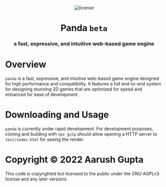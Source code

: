 <p align = "center">
    <img alt = "license" src = "https://img.shields.io/badge/License-AGPLv3-green.svg">
</p>

<h1 align = "center">Panda <code>beta</code></h1>
<h3 align = "center">a fast, expressive, and intuitive web-based game engine</h3>

# Overview

`panda` is a fast, expressive, and intuitive web-based game engine designed for high performance and compatibility. It features a full end-to-end system for designing stunning 2D games that are optimized for speed and enhanced for ease of development.

# Downloading and Usage
`panda` is currently under rapid development. For development purposes, cloning and building with `npx gulp` should allow opening a HTTP server to `test/index.html` for seeing the render.

# Copyright &copy; 2022 Aarush Gupta
This code is copyrighted but licensed to the public under the GNU AGPLv3 license and any later versions.
